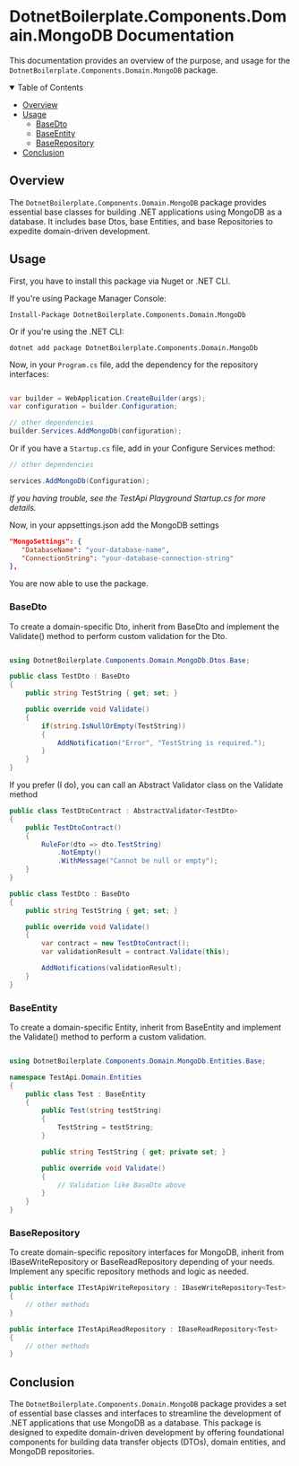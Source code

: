 # DotnetBoilerplate.Components.Domain.MongoDB Documentation

This documentation provides an overview of the purpose, and usage for the `DotnetBoilerplate.Components.Domain.MongoDB` package.

<details open>
  
  <summary>Table of Contents</summary>

-   [Overview](#overview)
-   [Usage](#usage)
    -   [BaseDto](#basedto)
    -   [BaseEntity](#baseentity)
    -   [BaseRepository](#baserepository)     
- [Conclusion](#conclusion) 
  
</details>

## Overview

The `DotnetBoilerplate.Components.Domain.MongoDB` package provides essential base classes for building .NET applications using MongoDB as a database. It includes base Dtos, base Entities, and base Repositories to expedite domain-driven development.

## Usage

First, you have to install this package via Nuget or .NET CLI. 

If you're using Package Manager Console: 

`Install-Package DotnetBoilerplate.Components.Domain.MongoDb`

Or if you're using the .NET CLI: 

`dotnet add package DotnetBoilerplate.Components.Domain.MongoDb`

Now, in your `Program.cs` file, add the dependency for the repository interfaces:

```csharp

var builder = WebApplication.CreateBuilder(args);
var configuration = builder.Configuration;

// other dependencies
builder.Services.AddMongoDb(configuration);
```

Or if you have a `Startup.cs` file, add in your Configure Services method: 

```csharp
// other dependencies

services.AddMongoDb(Configuration);
```

*If you having trouble, see the TestApi Playground Startup.cs for more details.*

Now, in your appsettings.json add the MongoDB settings

```json
"MongoSettings": {
   "DatabaseName": "your-database-name",
   "ConnectionString": "your-database-connection-string"
}, 
```

You are now able to use the package.

### BaseDto

To create a domain-specific Dto, inherit from BaseDto and implement the Validate() method to perform custom validation for the Dto.

```csharp

using DotnetBoilerplate.Components.Domain.MongoDb.Dtos.Base;

public class TestDto : BaseDto
{
    public string TestString { get; set; }

    public override void Validate()
    {
        if(string.IsNullOrEmpty(TestString))
        {
            AddNotification("Error", "TestString is required.");
        }                        
    }
}
```
If you prefer (I do), you can call an Abstract Validator class on the Validate method

```csharp
public class TestDtoContract : AbstractValidator<TestDto>
{
    public TestDtoContract()
    {
        RuleFor(dto => dto.TestString)
            .NotEmpty()
            .WithMessage("Cannot be null or empty");
    }
}
```

```csharp
public class TestDto : BaseDto
{
    public string TestString { get; set; }

    public override void Validate()
    {
        var contract = new TestDtoContract();
        var validationResult = contract.Validate(this);

        AddNotifications(validationResult);                    
    }
}
```

### BaseEntity

To create a domain-specific Entity, inherit from BaseEntity and implement the Validate() method to perform a custom validation.

```csharp

using DotnetBoilerplate.Components.Domain.MongoDb.Entities.Base;

namespace TestApi.Domain.Entities
{
    public class Test : BaseEntity
    {
        public Test(string testString)
        {
            TestString = testString;
        }

        public string TestString { get; private set; }

        public override void Validate()
        {
            // Validation like BaseDto above
        }
    }
}
```

### BaseRepository

To create domain-specific repository interfaces for MongoDB, inherit from IBaseWriteRepository<TEntity> or BaseReadRepository<TEntity> depending of your needs. Implement any specific repository methods and logic as needed. 

```csharp
public interface ITestApiWriteRepository : IBaseWriteRepository<Test>
{
    // other methods
}
```

```csharp
public interface ITestApiReadRepository : IBaseReadRepository<Test>
{
    // other methods
}
```

## Conclusion

The `DotnetBoilerplate.Components.Domain.MongoDB` package provides a set of essential base classes and interfaces to streamline the development of .NET applications that use MongoDB as a database. This package is designed to expedite domain-driven development by offering foundational components for building data transfer objects (DTOs), domain entities, and MongoDB repositories.